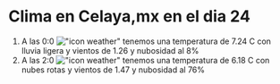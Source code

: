# Clima en Celaya,mx en el dia 24

1. A las 0:0 !["icon weather"](http://openweathermap.org/img/w/10n.png) tenemos una temperatura de 7.24 C con lluvia ligera y  vientos de 1.26 y nubosidad al 8%
1. A las 2:0 !["icon weather"](http://openweathermap.org/img/w/04n.png) tenemos una temperatura de 6.18 C con nubes rotas y  vientos de 1.47 y nubosidad al 76%
